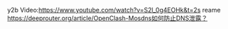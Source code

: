 y2b Video:https://www.youtube.com/watch?v=S2l_0g4EOHk&t=2s
reame https://deeprouter.org/article/OpenClash-Mosdns如何防止DNS泄露？
